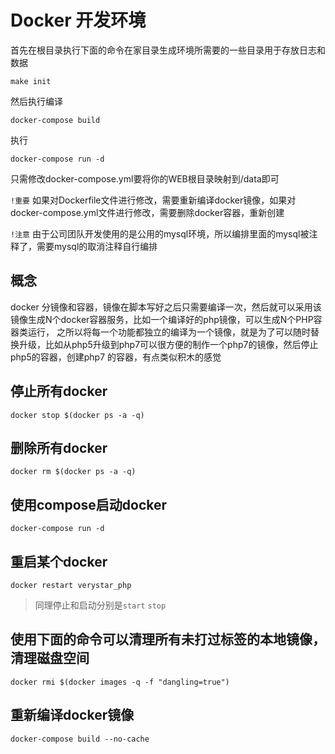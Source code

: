 # Docker 开发环境

首先在根目录执行下面的命令在家目录生成环境所需要的一些目录用于存放日志和数据

```
make init
```

然后执行编译
```
docker-compose build
```

执行

```
docker-compose run -d
```

只需修改docker-compose.yml要将你的WEB根目录映射到/data即可

`!重要` 如果对Dockerfile文件进行修改，需要重新编译docker镜像，如果对docker-compose.yml文件进行修改，需要删除docker容器，重新创建

`!注意` 由于公司团队开发使用的是公用的mysql环境，所以编排里面的mysql被注释了，需要mysql的取消注释自行编排


## 概念

docker 分镜像和容器，镜像在脚本写好之后只需要编译一次，然后就可以采用该镜像生成N个docker容器服务，比如一个编译好的php镜像，可以生成N个PHP容器类运行，
之所以将每一个功能都独立的编译为一个镜像，就是为了可以随时替换升级，比如从php5升级到php7可以很方便的制作一个php7的镜像，然后停止php5的容器，创建php7
的容器，有点类似积木的感觉

## 停止所有docker
```
docker stop $(docker ps -a -q) 
```

## 删除所有docker
```
docker rm $(docker ps -a -q) 
```

## 使用compose启动docker
```
docker-compose run -d
```

## 重启某个docker

```
docker restart verystar_php
```

> 同理停止和启动分别是`start` `stop`

## 使用下面的命令可以清理所有未打过标签的本地镜像，清理磁盘空间
```
docker rmi $(docker images -q -f "dangling=true")
```

## 重新编译docker镜像
```
docker-compose build --no-cache
```